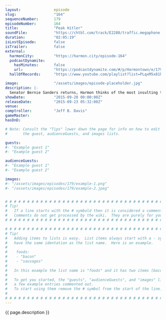 ```yaml
---
layout:               episode
slug:                 "164"
sequenceNumber:       179
episodeNumber:        164
title:                "Peak Hitler"
soundFile:            "https://chtbl.com/track/E2288/traffic.megaphone.fm/STA8074304759.mp3?updated=1561399904"
duration:             "02:05:19"
isLostEpisode:        false
isTrailer:            false
external:
  harmonCity:         "https://harmon.city/episode-164"
  podcastDynamite:
    hasMinutes:       false
    url:              "https://podcastdynamite.com/#/p/Harmontown/e/179/164"
  hallOfRecords:      "https://www.youtube.com/playlist?list=PLqxM5x81hNObGriZk6DLVju2dWBCqAUom"

image:                "/assets/images/episode-placeholder.jpg"
description: |-
  Senator Bernie Sanders returns, Harmon thinks of the most insulting thing to tattoo above your penis and Shadowrun is faced with a newfound time limit.
showDate:             "2015-09-20 00:00:00Z"
releaseDate:          "2015-09-23 05:32:00Z"
venue:                
comptroller:          "Jeff B. Davis"
gameMaster:           
hasDnD:               

# Note: Consult the "Tips" lower down the page for info on how to edit
#       the guest, audienceGuests, and images lists.

guests:
#- "Example guest 1"
#- "Example guest 2"

audienceGuests:
#- "Example guest 1"
#- "Example guest 2"

images:
#- "/assets/images/episodes/179/example-1.png"
#- "/assets/images/episodes/179/example-2.jpeg"


# # # # # # # # # # # # # # # # # # # # # # # # # # # # # # # # # # # # # # # # # # # # #
# Tip!
#   If a line starts with the # symbold then it is considered a comment.
#   Comments do not get processed by the wiki.  They are purely for your information.
# # # # # # # # # # # # # # # # # # # # # # # # # # # # # # # # # # # # # # # # # # # # #

# # # # # # # # # # # # # # # # # # # # # # # # # # # # # # # # # # # # # # # # # # # # #
# Tip!
#   Adding items to lists is easy.  List items always start with a - symbol and have
#   have the same identation as the list name.  Here is an example.
#
#    foods:
#    - "bacon"
#    - "sausages"
#
#   In this example the list name is "foods" and it has two items (bacon, and sausages).
#
#   To get you started, the "guests", "audienceGuests", and "images" lists below have
#   a few example entries commented out.
#   To start using them remove the # symbol from the start of the line.
#
# # # # # # # # # # # # # # # # # # # # # # # # # # # # # # # # # # # # # # # # # # # # #
---
```


<!-- The episode description will be rendered here -->
{{ page.description }}

<!-- Add your content BELOW here -->
<!-- vvvvvvvvvvvvvvvvvvvvvvvvvvv -->




<!-- ^^^^^^^^^^^^^^^^^^^^^^^^^^^ -->
<!-- Add your content ABOVE here -->

<!-- The episode gallery will be rendered here -->